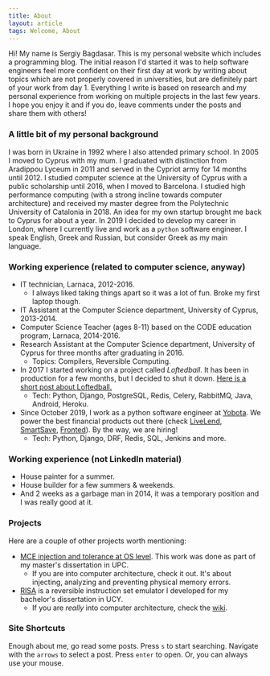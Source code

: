 ```yaml
---
title: About
layout: article
tags: Welcome, About
---
```


Hi! My name is Sergiy Bagdasar. This is my personal website which includes a programming blog.
The initial reason I'd started it was to help software engineers feel more confident on their
first day at work by writing about topics which are not properly covered in universities, but
are definitely part of your work from day 1. Everything I write is based on research and my
personal experience from working on multiple projects in the last few years. I hope you enjoy
it and if you do, leave comments under the posts and share them with others!

### A little bit of my personal background

I was born in Ukraine in 1992 where I also attended primary school. In 2005 I moved to
Cyprus with my mum. I graduated with distinction from Aradippou Lyceum in 2011 and served
in the Cypriot army for 14 months until 2012. I studied computer science at the University
of Cyprus with a public scholarship until 2016, when I moved to Barcelona. I studied high
performance computing (with a strong incline towards computer architecture) and received my
master degree from the Polytechnic University of Catalonia in 2018. An idea for my own startup
brought me back to Cyprus for about a year. In 2019 I decided to develop my career in London,
where I currently live and work as a `python` software engineer. I speak English, Greek and
Russian, but consider Greek as my main language.

### Working experience (related to computer science, anyway)

- IT technician, Larnaca, 2012-2016.
    - I always liked taking things apart so it was a lot of fun. Broke my first laptop though.
- IT Assistant at the Computer Science department, University of Cyprus, 2013-2014.
- Computer Science Teacher (ages 8-11) based on the CODE education program, Larnaca, 2014-2016.
- Research Assistant at the Computer Science department, University of Cyprus for three months after graduating in 2016.
    - Topics: Compilers, Reversible Computing.
- In 2017 I started working on a project called *Loftedball*. It has been in
  production for a few months, but I decided to shut it down.
  [Here is a short post about Loftedball.](loftedball.html)
    - Tech: Python, Django, PostgreSQL, Redis, Celery, RabbitMQ, Java, Android, Heroku.
- Since October 2019, I work as a python software engineer at [Yobota](https://yobota.xyz/). We power the best financial products out there (check [LiveLend](https://livelend.co/), [SmartSave](https://smartsavebank.co.uk/), [Fronted](https://fronted.rent/)). By the way, we are hiring!
    - Tech: Python, Django, DRF, Redis, SQL, Jenkins and more.

### Working experience (not LinkedIn material)

- House painter for a summer.
- House builder for a few summers & weekends.
- And 2 weeks as a garbage man in 2014, it was a temporary position and I was really good at it.

### Projects

Here are a couple of other projects worth mentioning:

- [MCE injection and tolerance at OS level](https://bitbucket.org/sbagda01/hardware-error-injection-analysis-and-tolerance-at-operating/src/master/). This work was done as part of my master's dissertation in UPC.
    - If you are into computer architecture, check it out. It's about injecting, analyzing and preventing physical memory errors.
- [RISA](https://bitbucket.org/sbagda01/risa-emulator/src/master/) is a reversible instruction set emulator I developed for my bachelor's dissertation in UCY.
    - If you are *really* into computer architecture, check the [wiki](https://bitbucket.org/sbagda01/risa-emulator/wiki/Home).

### Site Shortcuts

Enough about me, go read some posts. Press `s` to start searching. Navigate with the `arrows` to select a post.
Press `enter` to open. Or, you can always use your mouse.
